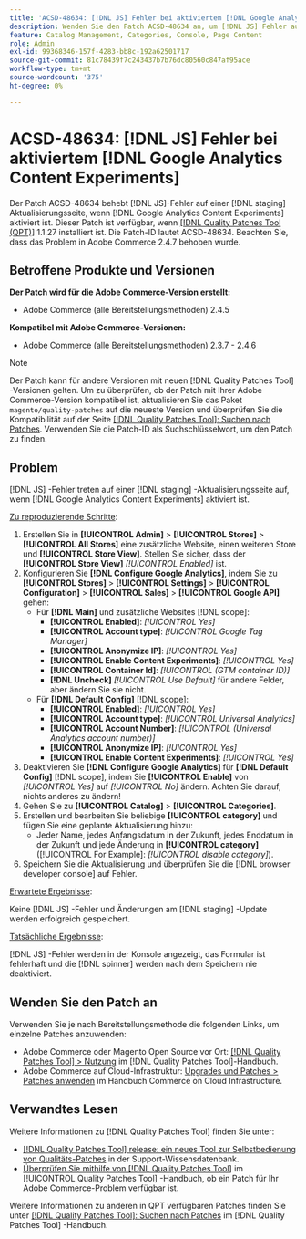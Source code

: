 ```yaml
---
title: 'ACSD-48634: [!DNL JS] Fehler bei aktiviertem [!DNL Google Analytics Content Experiments] '
description: Wenden Sie den Patch ACSD-48634 an, um [!DNL JS] Fehler auf einer [!DNL staging] Aktualisierungsseite zu beheben, wenn  [!DNL Google Analytics Content Experiments] aktiviert ist.
feature: Catalog Management, Categories, Console, Page Content
role: Admin
exl-id: 99368346-157f-4283-bb8c-192a62501717
source-git-commit: 81c78439f7c243437b7b76dc80560c847af95ace
workflow-type: tm+mt
source-wordcount: '375'
ht-degree: 0%

---
```


# ACSD-48634: [!DNL JS] Fehler bei aktiviertem [!DNL Google Analytics Content Experiments]

Der Patch ACSD-48634 behebt [!DNL JS]-Fehler auf einer [!DNL staging] Aktualisierungsseite, wenn [!DNL Google Analytics Content Experiments] aktiviert ist. Dieser Patch ist verfügbar, wenn [[!DNL Quality Patches Tool (QPT)]](https://experienceleague.adobe.com/en/docs/commerce-knowledge-base/kb/announcements/commerce-announcements/magento-quality-patches-released-new-tool-to-self-serve-quality-patches) 1.1.27 installiert ist. Die Patch-ID lautet ACSD-48634. Beachten Sie, dass das Problem in Adobe Commerce 2.4.7 behoben wurde.

## Betroffene Produkte und Versionen

**Der Patch wird für die Adobe Commerce-Version erstellt:**

* Adobe Commerce (alle Bereitstellungsmethoden) 2.4.5

**Kompatibel mit Adobe Commerce-Versionen:**

* Adobe Commerce (alle Bereitstellungsmethoden) 2.3.7 - 2.4.6

>[!NOTE]
>
>Der Patch kann für andere Versionen mit neuen [!DNL Quality Patches Tool] -Versionen gelten. Um zu überprüfen, ob der Patch mit Ihrer Adobe Commerce-Version kompatibel ist, aktualisieren Sie das Paket `magento/quality-patches` auf die neueste Version und überprüfen Sie die Kompatibilität auf der Seite [[!DNL Quality Patches Tool]: Suchen nach Patches](https://experienceleague.adobe.com/tools/commerce-quality-patches/index.html). Verwenden Sie die Patch-ID als Suchschlüsselwort, um den Patch zu finden.

## Problem

[!DNL JS] -Fehler treten auf einer [!DNL staging] -Aktualisierungsseite auf, wenn [!DNL Google Analytics Content Experiments] aktiviert ist.

<u>Zu reproduzierende Schritte</u>:

1. Erstellen Sie in **[!UICONTROL Admin]** > **[!UICONTROL Stores]** > **[!UICONTROL All Stores]** eine zusätzliche Website, einen weiteren Store und **[!UICONTROL Store View]**. Stellen Sie sicher, dass der **[!UICONTROL Store View]** *[!UICONTROL Enabled]* ist.
1. Konfigurieren Sie **[!DNL Configure Google Analytics]**, indem Sie zu **[!UICONTROL Stores]** > **[!UICONTROL Settings]** > **[!UICONTROL Configuration]** > **[!UICONTROL Sales]** > **[!UICONTROL Google API]** gehen:
   * Für **[!DNL Main]** und zusätzliche Websites [!DNL scope]:
      * **[!UICONTROL Enabled]**: *[!UICONTROL Yes]*
      * **[!UICONTROL Account type]**: *[!UICONTROL Google Tag Manager]*
      * **[!UICONTROL Anonymize IP]**: *[!UICONTROL Yes]*
      * **[!UICONTROL Enable Content Experiments]**: *[!UICONTROL Yes]*
      * **[!UICONTROL Container Id]**: *[!UICONTROL (GTM container ID)]*
      * **[!DNL Uncheck]** *[!UICONTROL Use Default]* für andere Felder, aber ändern Sie sie nicht.
   * Für **[!DNL Default Config]** [!DNL scope]:
      * **[!UICONTROL Enabled]**: *[!UICONTROL Yes]*
      * **[!UICONTROL Account type]**: *[!UICONTROL Universal Analytics]*
      * **[!UICONTROL Account Number]**: *[!UICONTROL (Universal Analytics account number)]*
      * **[!UICONTROL Anonymize IP]**: *[!UICONTROL Yes]*
      * **[!UICONTROL Enable Content Experiments]**: *[!UICONTROL Yes]*
1. Deaktivieren Sie **[!DNL Configure Google Analytics]** für **[!DNL Default Config]** [!DNL scope], indem Sie **[!UICONTROL Enable]** von *[!UICONTROL Yes]* auf *[!UICONTROL No]* ändern. Achten Sie darauf, nichts anderes zu ändern!
1. Gehen Sie zu **[!UICONTROL Catalog]** > **[!UICONTROL Categories]**.
1. Erstellen und bearbeiten Sie beliebige **[!UICONTROL category]** und fügen Sie eine geplante Aktualisierung hinzu:
   * Jeder Name, jedes Anfangsdatum in der Zukunft, jedes Enddatum in der Zukunft und jede Änderung in **[!UICONTROL category]** ([!UICONTROL For Example]: *[!UICONTROL disable category]*).
1. Speichern Sie die Aktualisierung und überprüfen Sie die [!DNL browser developer console] auf Fehler.

<u>Erwartete Ergebnisse</u>:

Keine [!DNL JS] -Fehler und Änderungen am [!DNL staging] -Update werden erfolgreich gespeichert.

<u>Tatsächliche Ergebnisse</u>:

[!DNL JS] -Fehler werden in der Konsole angezeigt, das Formular ist fehlerhaft und die [!DNL spinner] werden nach dem Speichern nie deaktiviert.

## Wenden Sie den Patch an

Verwenden Sie je nach Bereitstellungsmethode die folgenden Links, um einzelne Patches anzuwenden:

* Adobe Commerce oder Magento Open Source vor Ort: [[!DNL Quality Patches Tool] > Nutzung](/help/tools/quality-patches-tool/usage.md) im [!DNL Quality Patches Tool]-Handbuch.
* Adobe Commerce auf Cloud-Infrastruktur: [Upgrades und Patches > Patches anwenden](https://experienceleague.adobe.com/docs/commerce-cloud-service/user-guide/develop/upgrade/apply-patches.html) im Handbuch Commerce on Cloud Infrastructure.

## Verwandtes Lesen

Weitere Informationen zu [!DNL Quality Patches Tool] finden Sie unter:

* [[!DNL Quality Patches Tool] release: ein neues Tool zur Selbstbedienung von Qualitäts-Patches](https://experienceleague.adobe.com/en/docs/commerce-knowledge-base/kb/announcements/commerce-announcements/magento-quality-patches-released-new-tool-to-self-serve-quality-patches) in der Support-Wissensdatenbank.
* [Überprüfen Sie mithilfe von  [!DNL Quality Patches Tool]](/help/tools/quality-patches-tool/patches-available-in-qpt/check-patch-for-magento-issue-with-magento-quality-patches.md) im [!UICONTROL Quality Patches Tool] -Handbuch, ob ein Patch für Ihr Adobe Commerce-Problem verfügbar ist.


Weitere Informationen zu anderen in QPT verfügbaren Patches finden Sie unter [[!DNL Quality Patches Tool]: Suchen nach Patches](https://experienceleague.adobe.com/tools/commerce-quality-patches/index.html) im [!DNL Quality Patches Tool] -Handbuch.
